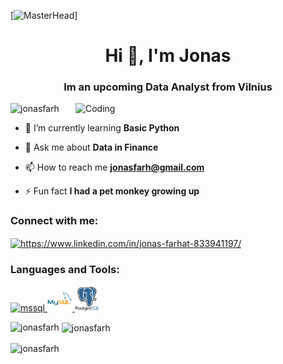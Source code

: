[![MasterHead](https://wallpapercrafter.com/sizes/2560x1440/12653-night-city-starry-sky-night-city-lights-aerial-view-4k.jpg)]
<h1 align="center">Hi 👋, I'm Jonas</h1>
<h3 align="center">Im an upcoming Data Analyst from Vilnius</h3>
<img align="right" alt="Coding" width="400" src="https://media.tenor.com/lvLaG5hPCncAAAAd/data-analysis.gif">


<p align="left"> <img src="https://komarev.com/ghpvc/?username=jonasfarh&label=Profile%20views&color=0e75b6&style=flat" alt="jonasfarh" /> </p>

- 🌱 I’m currently learning **Basic Python**

- 💬 Ask me about **Data in Finance**

- 📫 How to reach me **jonasfarh@gmail.com**

- ⚡ Fun fact **I had a pet monkey growing up**

<h3 align="left">Connect with me:</h3>
<p align="left">
<a href="https://linkedin.com/in/https://www.linkedin.com/in/jonas-farhat-833941197/" target="blank"><img align="center" src="https://raw.githubusercontent.com/rahuldkjain/github-profile-readme-generator/master/src/images/icons/Social/linked-in-alt.svg" alt="https://www.linkedin.com/in/jonas-farhat-833941197/" height="30" width="40" /></a>
</p>

<h3 align="left">Languages and Tools:</h3>
<p align="left"> <a href="https://www.microsoft.com/en-us/sql-server" target="_blank" rel="noreferrer"> <img src="https://www.svgrepo.com/show/303229/microsoft-sql-server-logo.svg" alt="mssql" width="40" height="40"/> </a> <a href="https://www.mysql.com/" target="_blank" rel="noreferrer"> <img src="https://raw.githubusercontent.com/devicons/devicon/master/icons/mysql/mysql-original-wordmark.svg" alt="mysql" width="40" height="40"/> </a> <a href="https://www.postgresql.org" target="_blank" rel="noreferrer"> <img src="https://raw.githubusercontent.com/devicons/devicon/master/icons/postgresql/postgresql-original-wordmark.svg" alt="postgresql" width="40" height="40"/> </a> </p>

<p><img align="left" src="https://github-readme-stats.vercel.app/api/top-langs?username=jonasfarh&show_icons=true&locale=en&layout=compact" alt="jonasfarh" /></p>

<p>&nbsp;<img align="center" src="https://github-readme-stats.vercel.app/api?username=jonasfarh&show_icons=true&locale=en" alt="jonasfarh" /></p>

<p><img align="center" src="https://github-readme-streak-stats.herokuapp.com/?user=jonasfarh&" alt="jonasfarh" /></p>
